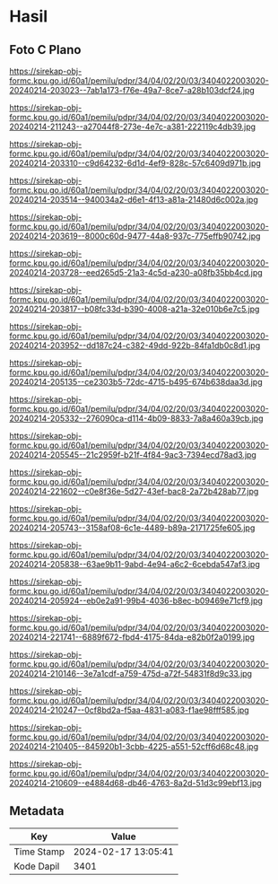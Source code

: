 # Hasil

## Foto C Plano

https://sirekap-obj-formc.kpu.go.id/60a1/pemilu/pdpr/34/04/02/20/03/3404022003020-20240214-203023--7ab1a173-f76e-49a7-8ce7-a28b103dcf24.jpg

https://sirekap-obj-formc.kpu.go.id/60a1/pemilu/pdpr/34/04/02/20/03/3404022003020-20240214-211243--a27044f8-273e-4e7c-a381-222119c4db39.jpg

https://sirekap-obj-formc.kpu.go.id/60a1/pemilu/pdpr/34/04/02/20/03/3404022003020-20240214-203310--c9d64232-6d1d-4ef9-828c-57c6409d971b.jpg

https://sirekap-obj-formc.kpu.go.id/60a1/pemilu/pdpr/34/04/02/20/03/3404022003020-20240214-203514--940034a2-d6e1-4f13-a81a-21480d6c002a.jpg

https://sirekap-obj-formc.kpu.go.id/60a1/pemilu/pdpr/34/04/02/20/03/3404022003020-20240214-203619--8000c60d-9477-44a8-937c-775effb90742.jpg

https://sirekap-obj-formc.kpu.go.id/60a1/pemilu/pdpr/34/04/02/20/03/3404022003020-20240214-203728--eed265d5-21a3-4c5d-a230-a08fb35bb4cd.jpg

https://sirekap-obj-formc.kpu.go.id/60a1/pemilu/pdpr/34/04/02/20/03/3404022003020-20240214-203817--b08fc33d-b390-4008-a21a-32e010b6e7c5.jpg

https://sirekap-obj-formc.kpu.go.id/60a1/pemilu/pdpr/34/04/02/20/03/3404022003020-20240214-203952--dd187c24-c382-49dd-922b-84fa1db0c8d1.jpg

https://sirekap-obj-formc.kpu.go.id/60a1/pemilu/pdpr/34/04/02/20/03/3404022003020-20240214-205135--ce2303b5-72dc-4715-b495-674b638daa3d.jpg

https://sirekap-obj-formc.kpu.go.id/60a1/pemilu/pdpr/34/04/02/20/03/3404022003020-20240214-205332--276090ca-d114-4b09-8833-7a8a460a39cb.jpg

https://sirekap-obj-formc.kpu.go.id/60a1/pemilu/pdpr/34/04/02/20/03/3404022003020-20240214-205545--21c2959f-b21f-4f84-9ac3-7394ecd78ad3.jpg

https://sirekap-obj-formc.kpu.go.id/60a1/pemilu/pdpr/34/04/02/20/03/3404022003020-20240214-221602--c0e8f36e-5d27-43ef-bac8-2a72b428ab77.jpg

https://sirekap-obj-formc.kpu.go.id/60a1/pemilu/pdpr/34/04/02/20/03/3404022003020-20240214-205743--3158af08-6c1e-4489-b89a-2171725fe605.jpg

https://sirekap-obj-formc.kpu.go.id/60a1/pemilu/pdpr/34/04/02/20/03/3404022003020-20240214-205838--63ae9b11-9abd-4e94-a6c2-6cebda547af3.jpg

https://sirekap-obj-formc.kpu.go.id/60a1/pemilu/pdpr/34/04/02/20/03/3404022003020-20240214-205924--eb0e2a91-99b4-4036-b8ec-b09469e71cf9.jpg

https://sirekap-obj-formc.kpu.go.id/60a1/pemilu/pdpr/34/04/02/20/03/3404022003020-20240214-221741--6889f672-fbd4-4175-84da-e82b0f2a0199.jpg

https://sirekap-obj-formc.kpu.go.id/60a1/pemilu/pdpr/34/04/02/20/03/3404022003020-20240214-210146--3e7a1cdf-a759-475d-a72f-54831f8d9c33.jpg

https://sirekap-obj-formc.kpu.go.id/60a1/pemilu/pdpr/34/04/02/20/03/3404022003020-20240214-210247--0cf8bd2a-f5aa-4831-a083-f1ae98fff585.jpg

https://sirekap-obj-formc.kpu.go.id/60a1/pemilu/pdpr/34/04/02/20/03/3404022003020-20240214-210405--845920b1-3cbb-4225-a551-52cff6d68c48.jpg

https://sirekap-obj-formc.kpu.go.id/60a1/pemilu/pdpr/34/04/02/20/03/3404022003020-20240214-210609--e4884d68-db46-4763-8a2d-51d3c99ebf13.jpg


## Metadata

| Key        | Value               |
| ---------- | ------------------- |
| Time Stamp | 2024-02-17 13:05:41 |
| Kode Dapil | 3401                |



